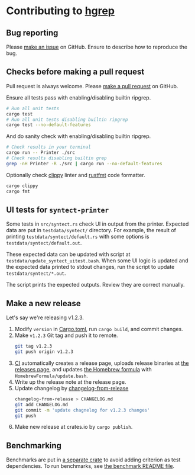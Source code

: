 Contributing to [hgrep][repo]
=============================

## Bug reporting

Please [make an issue][new-issue] on GitHub.  Ensure to describe how to reproduce the bug.

## Checks before making a pull request

Pull request is always welcome. Please [make a pull request][new-pr] on GitHub.

Ensure all tests pass with enabling/disabling builtin ripgrep.

```sh
# Run all unit tests
cargo test
# Run all unit tests disabling builtin ripgrep
cargo test --no-default-features
```

And do sanity check with enabling/disabling builtin ripgrep.

```sh
# Check results in your terminal
cargo run -- Printer ./src
# Check results disabling builtin grep
grep -nH Printer -R ./src | cargo run --no-default-features
```

Optionally check [clippy][] linter and [rustfmt][] code formatter.

```sh
cargo clippy
cargo fmt
```

## UI tests for `syntect-printer`

Some tests in `src/syntect.rs` check UI in output from the printer. Expected data are put in `testdata/syntect/` directory.
For example, the result of printing `testdata/syntect/default.rs` with some options is `testdata/syntect/default.out`.

These expected data can be updated with script at `testdata/update_syntect_uitest.bash`. When some UI logic is updated and
the expected data printed to stdout changes, run the script to update `testdata/syntect/*.out`.

The script prints the expected outputs. Review they are correct manually.

## Make a new release

Let's say we're releasing v1.2.3.

1. Modify `version` in [Cargo.toml](./Cargo.toml), run `cargo build`, and commit changes.
2. Make `v1.2.3` Git tag and push it to remote.
   ```sh
   git tag v1.2.3
   git push origin v1.2.3
   ```
3. [CI][release-ci] automatically creates a release page, uploads release binaries at [the releases page][releases], and updates
   [the Homebrew formula][formula] with `HomebrewFormula/update.bash`.
4. Write up the release note at the release page.
5. Update changelog by [changelog-from-release][]
   ```sh
   changelog-from-release > CHANGELOG.md
   git add CHANGELOG.md
   git commit -m 'update chagnelog for v1.2.3 changes'
   git push
   ```
6. Make new release at crates.io by `cargo publish`.

## Benchmarking

Benchmarks are put in [a separate crate](./bench) to avoid adding criterion as test dependencies. To run benchmarks,
see [the benchmark README file](./bench/README.md).

[new-issue]: https://github.com/rhysd/hgrep/issues/new
[new-pr]: https://github.com/rhysd/hgrep/pulls
[clippy]: https://github.com/rust-lang/rust-clippy
[rustfmt]: https://github.com/rust-lang/rustfmt
[repo]: https://github.com/rhysd/hgrep
[release-ci]: ./.github/workflows/release.yml
[releases]: https://github.com/rhysd/hgrep/releases
[changelog-from-release]: https://github.com/rhysd/changelog-from-release
[formula]: ./HomebrewFormula/hgrep.rb

